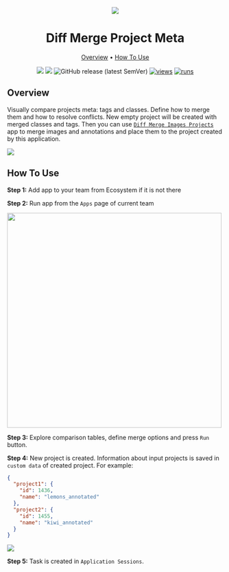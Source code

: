 <div align="center" markdown>
<img src="https://user-images.githubusercontent.com/48245050/182393622-61f56901-d5ba-4151-83d3-fe6e08808792.png"/>

# Diff Merge Project Meta

<p align="center">
  <a href="#Overview">Overview</a> •
  <a href="#How-To-Use">How To Use</a>
</p>


[![](https://img.shields.io/badge/supervisely-ecosystem-brightgreen)](https://ecosystem.supervise.ly/apps/diff-merge-project-meta)
[![](https://img.shields.io/badge/slack-chat-green.svg?logo=slack)](https://supervise.ly/slack)
![GitHub release (latest SemVer)](https://img.shields.io/github/v/release/supervisely-ecosystem/diff-merge-project-meta)
[![views](https://app.supervise.ly/img/badges/views/supervisely-ecosystem/diff-merge-project-meta)](https://supervise.ly)
[![runs](https://app.supervise.ly/img/badges/runs/supervisely-ecosystem/diff-merge-project-meta)](https://supervise.ly)

</div>

## Overview

Visually compare projects meta: tags and classes. Define how to merge them and how to resolve conflicts. New empty project will be created with merged classes and tags. Then you can use [`Diff Merge Images Projects`](https://app.supervise.ly/ecosystem/apps/diff-merge-images-projects) app to merge images and annotations and place them to the project created by this application.

<img src="https://i.imgur.com/qjCJL5F.png"/>

## How To Use

**Step 1:** Add app to your team from Ecosystem if it is not there

**Step 2:** Run app from the `Apps` page of current team

<img src="https://i.imgur.com/QRYME1U.png" width="500px"/>

**Step 3:** Explore comparison tables, define merge options and press `Run` button.

**Step 4:** New project is created. Information about input projects is saved in `custom data` of created project. For example:

```json
{
  "project1": {
    "id": 1436,
    "name": "lemons_annotated"
  },
  "project2": {
    "id": 1455,
    "name": "kiwi_annotated"
  }
}
```

<img src="https://i.imgur.com/TR070VM.png"/>

**Step 5:** Task is created in `Application Sessions`. 
